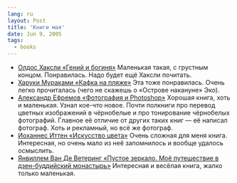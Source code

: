 ```yaml
---
lang: ru
layout: Post
title: 'Книги мая'
date: Jun 9, 2005
tags:
  - books
---
```


- [Олдос Хаксли «Гений и богиня»](http://lib.ru/INOFANT/HAKSLI/)
 Маленькая такая, с грустным концом. Понравилась. Надо будет ещё Хаксли почитать.
- [Харуки Мураками «Кафка на пляже»](http://www.ozon.ru/context/detail/id/2085095/?partner=sapegin)
 Эта тоже понравилась. Очень легко прочиталась (чего не скажешь о «Острове накануне» Эко).
- [Александр Ефремов «Фотография и Photoshop»](http://www.ozon.ru/context/detail/id/2310215/?partner=sapegin)
 Хорошая книга, хоть и маленькая. Узнал кое-что новое. Почти полкниги про перевод цветных изображений в чёрнобелые и про тонирование чёрнобелых фотографий. Главное её отличие от других таких книг — её написал фотограф. Хоть и рекламный, но всё же фотограф.
- [Иоханнес Иттен «Искусство цвета»](http://www.ozon.ru/context/detail/id/19379132/?partner=sapegin)
 Очень сложная для меня книга. Интересная, но очень мало из неё запомнилось и вообще удалось осмыслить.
- [Янвиллем Ван Де Ветеринг «Пустое зеркало. Моё путешествие в дзен-буддийский монастырь»](http://www.ozon.ru/context/detail/id/2175411/?partner=sapegin)
 Интересная и весёлая книга, жалко только маленькая.
